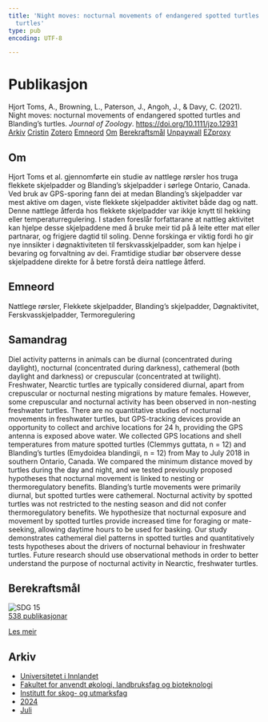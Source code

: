 ```yaml
---
title: 'Night moves: nocturnal movements of endangered spotted turtles and Blanding’s
  turtles'
type: pub
encoding: UTF-8

---
```

<h1>Publikasjon</h1>
<article id="csl-bib-container-JECGCGH5" class="csl-bib-container">
  <div class="csl-bib-body"> <div class="csl-entry">Hjort Toms, A., Browning, L., Paterson, J., Angoh, J., &#38; Davy, C. (2021). Night moves: nocturnal movements of endangered spotted turtles and Blanding’s turtles. <i>Journal of Zoology</i>. <a href="https://doi.org/10.1111/jzo.12931">https://doi.org/10.1111/jzo.12931</a></div> </div>
  <div class="csl-bib-buttons">
    <a href="#taxonomy-article-JECGCGH5" alt="archive" class="csl-bib-button">Arkiv</a>
    <a href="https://app.cristin.no/results/show.jsf?id=2280742" alt="Cristin" class="csl-bib-button">Cristin</a>
    <a href="http://zotero.org/groups/5881554/items/JECGCGH5" alt="Zotero" class="csl-bib-button">Zotero</a>
    <a href="#keywords-article-JECGCGH5" alt="keywords" class="csl-bib-button">Emneord</a>
    <a href="#about-article-JECGCGH5" alt="about_pub" class="csl-bib-button">Om</a>
    <a href="#sdg-article-JECGCGH5" alt="sdg" class="csl-bib-button">Berekraftsmål</a>
    <a href="https://doi.org/10.1111/jzo.12931" alt="Unpaywall" class="csl-bib-button">Unpaywall</a>
    <a href="https://doi.org/10.1111/jzo.12931" alt="EZproxy" class="csl-bib-button">EZproxy</a>
  </div>
  <div id="csl-bib-meta-container-JECGCGH5"></div>
</article>
<div id="csl-bib-meta-JECGCGH5" class="csl-bib-meta">
  <article id="about-article-JECGCGH5" class="about_pub-article">
    <h1>Om</h1>
    Hjort Toms et al. gjennomførte ein studie av nattlege rørsler hos truga flekkete skjelpadder og Blanding’s skjelpadder i sørlege Ontario, Canada. Ved bruk av GPS-sporing fann dei at medan Blanding’s skjelpadder var mest aktive om dagen, viste flekkete skjelpadder aktivitet både dag og natt. Denne nattlege åtferda hos flekkete skjelpadder var ikkje knytt til hekking eller temperaturregulering. I staden foreslår forfattarane at nattleg aktivitet kan hjelpe desse skjelpaddene med å bruke meir tid på å leite etter mat eller partnarar, og frigjere dagtid til soling. Denne forskinga er viktig fordi ho gir nye innsikter i døgnaktiviteten til ferskvasskjelpadder, som kan hjelpe i bevaring og forvaltning av dei. Framtidige studiar bør observere desse skjelpaddene direkte for å betre forstå deira nattlege åtferd.
  </article>
  <article id="keywords-article-JECGCGH5" class="keywords-article">
    <h1>Emneord</h1>
    Nattlege rørsler, Flekkete skjelpadder, Blanding’s skjelpadder, Døgnaktivitet, Ferskvasskjelpadder, Termoregulering
  </article>
  <article id="abstract-article-JECGCGH5" class="abstract-article">
    <h1>Samandrag</h1>
    Diel activity patterns in animals can be diurnal (concentrated during daylight), nocturnal (concentrated during darkness), cathemeral (both daylight and darkness) or crepuscular (concentrated at twilight). Freshwater, Nearctic turtles are typically considered diurnal, apart from crepuscular or nocturnal nesting migrations by mature females. However, some crepuscular and nocturnal activity has been observed in non-nesting freshwater turtles. There are no quantitative studies of nocturnal movements in freshwater turtles, but GPS-tracking devices provide an opportunity to collect and archive locations for 24 h, providing the GPS antenna is exposed above water. We collected GPS locations and shell temperatures from mature spotted turtles (Clemmys guttata, n = 12) and Blanding’s turtles (Emydoidea blandingii, n = 12) from May to July 2018 in southern Ontario, Canada. We compared the minimum distance moved by turtles during the day and night, and we tested previously proposed hypotheses that nocturnal movement is linked to nesting or thermoregulatory benefits. Blanding’s turtle movements were primarily diurnal, but spotted turtles were cathemeral. Nocturnal activity by spotted turtles was not restricted to the nesting season and did not confer thermoregulatory benefits. We hypothesize that nocturnal exposure and movement by spotted turtles provide increased time for foraging or mate-seeking, allowing daytime hours to be used for basking. Our study demonstrates cathemeral diel patterns in spotted turtles and quantitatively tests hypotheses about the drivers of nocturnal behaviour in freshwater turtles. Future research should use observational methods in order to better understand the purpose of nocturnal activity in Nearctic, freshwater turtles.
  </article>
  <article id="sdg-article-JECGCGH5" class="sdg-article">
    <h1>Berekraftsmål</h1>
    <div class="sdg-container"><div id="sdg15" class="sdg">
        <img src="{{< params subfolder >}}images/sdg/sdg15_nn.png" class="image" alt="SDG 15">
        <div class="sdg-overlay">
          <a href="/nn/archive/?key=?sdg=15#archive" class="sdg-publication-count"><span>538</span> publikasjonar</a>
          <p><a href="https://fn.no/om-fn/fns-baerekraftsmaal/livet-paa-land?lang=nno-NO" class="sdg-read-more">Les meir</a></p>
        </div>
      </div></div>
  </article>
  <article id="taxonomy-article-JECGCGH5" class="taxonomy-article">
    <h1>Arkiv</h1>
    <ul>
      <li>
        <a href="/nn/archive/?key=3DCRN523">Universitetet i Innlandet</a>
      </li>
      <li>
        <a href="/nn/archive/?key=T77LXH6D">Fakultet for anvendt økologi, landbruksfag og bioteknologi</a>
      </li>
      <li>
        <a href="/nn/archive/?key=7TRARPE3">Institutt for skog- og utmarksfag</a>
      </li>
      <li>
        <a href="/nn/archive/?key=A4XX8HDP">2024</a>
      </li>
      <li>
        <a href="/nn/archive/?key=XQSCGFIL">Juli</a>
      </li>
    </ul>
  </article>
</div>
